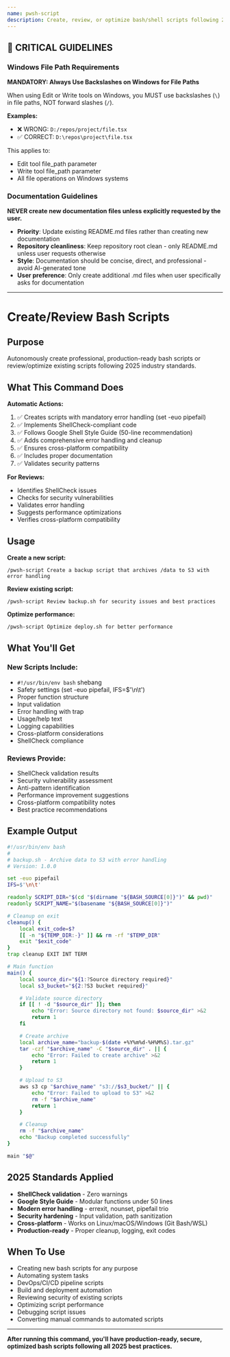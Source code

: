 ```yaml
---
name: pwsh-script
description: Create, review, or optimize bash/shell scripts following 2025 best practices and cross-platform standards
---
```


## 🚨 CRITICAL GUIDELINES

### Windows File Path Requirements

**MANDATORY: Always Use Backslashes on Windows for File Paths**

When using Edit or Write tools on Windows, you MUST use backslashes (`\`) in file paths, NOT forward slashes (`/`).

**Examples:**
- ❌ WRONG: `D:/repos/project/file.tsx`
- ✅ CORRECT: `D:\repos\project\file.tsx`

This applies to:
- Edit tool file_path parameter
- Write tool file_path parameter
- All file operations on Windows systems


### Documentation Guidelines

**NEVER create new documentation files unless explicitly requested by the user.**

- **Priority**: Update existing README.md files rather than creating new documentation
- **Repository cleanliness**: Keep repository root clean - only README.md unless user requests otherwise
- **Style**: Documentation should be concise, direct, and professional - avoid AI-generated tone
- **User preference**: Only create additional .md files when user specifically asks for documentation


---

# Create/Review Bash Scripts

## Purpose

Autonomously create professional, production-ready bash scripts or review/optimize existing scripts following 2025 industry standards.

## What This Command Does

**Automatic Actions:**
1. ✅ Creates scripts with mandatory error handling (set -euo pipefail)
2. ✅ Implements ShellCheck-compliant code
3. ✅ Follows Google Shell Style Guide (50-line recommendation)
4. ✅ Adds comprehensive error handling and cleanup
5. ✅ Ensures cross-platform compatibility
6. ✅ Includes proper documentation
7. ✅ Validates security patterns

**For Reviews:**
- Identifies ShellCheck issues
- Checks for security vulnerabilities
- Validates error handling
- Suggests performance optimizations
- Verifies cross-platform compatibility

## Usage

**Create a new script:**
```
/pwsh-script Create a backup script that archives /data to S3 with error handling
```

**Review existing script:**
```
/pwsh-script Review backup.sh for security issues and best practices
```

**Optimize performance:**
```
/pwsh-script Optimize deploy.sh for better performance
```

## What You'll Get

### New Scripts Include:
- `#!/usr/bin/env bash` shebang
- Safety settings (set -euo pipefail, IFS=$'\n\t')
- Proper function structure
- Input validation
- Error handling with trap
- Usage/help text
- Logging capabilities
- Cross-platform considerations
- ShellCheck compliance

### Reviews Provide:
- ShellCheck validation results
- Security vulnerability assessment
- Anti-pattern identification
- Performance improvement suggestions
- Cross-platform compatibility notes
- Best practice recommendations

## Example Output

```bash
#!/usr/bin/env bash
#
# backup.sh - Archive data to S3 with error handling
# Version: 1.0.0

set -euo pipefail
IFS=$'\n\t'

readonly SCRIPT_DIR="$(cd "$(dirname "${BASH_SOURCE[0]}")" && pwd)"
readonly SCRIPT_NAME="$(basename "${BASH_SOURCE[0]}")"

# Cleanup on exit
cleanup() {
    local exit_code=$?
    [[ -n "${TEMP_DIR:-}" ]] && rm -rf "$TEMP_DIR"
    exit "$exit_code"
}
trap cleanup EXIT INT TERM

# Main function
main() {
    local source_dir="${1:?Source directory required}"
    local s3_bucket="${2:?S3 bucket required}"

    # Validate source directory
    if [[ ! -d "$source_dir" ]]; then
        echo "Error: Source directory not found: $source_dir" >&2
        return 1
    fi

    # Create archive
    local archive_name="backup-$(date +%Y%m%d-%H%M%S).tar.gz"
    tar -czf "$archive_name" -C "$source_dir" . || {
        echo "Error: Failed to create archive" >&2
        return 1
    }

    # Upload to S3
    aws s3 cp "$archive_name" "s3://$s3_bucket/" || {
        echo "Error: Failed to upload to S3" >&2
        rm -f "$archive_name"
        return 1
    }

    # Cleanup
    rm -f "$archive_name"
    echo "Backup completed successfully"
}

main "$@"
```

## 2025 Standards Applied

- **ShellCheck validation** - Zero warnings
- **Google Style Guide** - Modular functions under 50 lines
- **Modern error handling** - errexit, nounset, pipefail trio
- **Security hardening** - Input validation, path sanitization
- **Cross-platform** - Works on Linux/macOS/Windows (Git Bash/WSL)
- **Production-ready** - Proper cleanup, logging, exit codes

## When To Use

- Creating new bash scripts for any purpose
- Automating system tasks
- DevOps/CI/CD pipeline scripts
- Build and deployment automation
- Reviewing security of existing scripts
- Optimizing script performance
- Debugging script issues
- Converting manual commands to automated scripts

---

**After running this command, you'll have production-ready, secure, optimized bash scripts following all 2025 best practices.**
